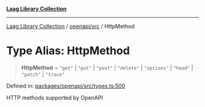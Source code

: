 [**Laag Library Collection**](../../../README.md)

***

[Laag Library Collection](../../../modules.md) / [openapi/src](../README.md) / HttpMethod

# Type Alias: HttpMethod

> **HttpMethod** = `"get"` \| `"put"` \| `"post"` \| `"delete"` \| `"options"` \| `"head"` \| `"patch"` \| `"trace"`

Defined in: [packages/openapi/src/types.ts:500](https://github.com/bschwarz/laag/blob/fbbd59f53b1467155cca720fc2d13c5cf1b8ba8f/packages/openapi/src/types.ts#L500)

HTTP methods supported by OpenAPI
